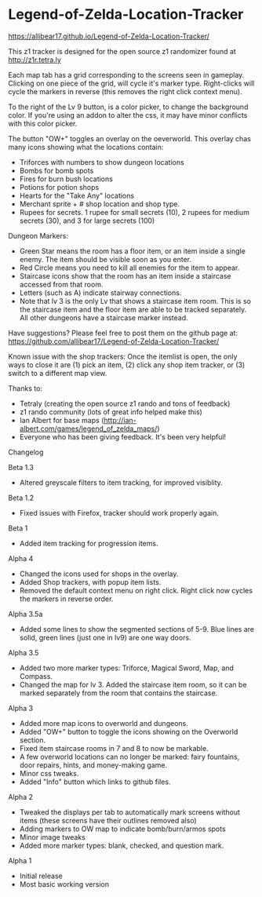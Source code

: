 # Legend-of-Zelda-Location-Tracker
https://allibear17.github.io/Legend-of-Zelda-Location-Tracker/

This z1 tracker is designed for the open source z1 randomizer
found at http://z1r.tetra.ly

Each map tab has a grid corresponding to the screens seen in gameplay.  
Clicking on one piece of the grid, will cycle it's marker type.
Right-clicks will cycle the markers in reverse (this removes the right
click context menu).

To the right of the Lv 9 button, is a color picker, to change 
the background color. If you're using an addon to alter the css, 
it may have minor conflicts with this color picker.

The button "OW+" toggles an overlay on the oeverworld.  This overlay
chas many icons showing what the locations contain:
- Triforces with numbers to show dungeon locations
- Bombs for bomb spots
- Fires for burn bush locations
- Potions for potion shops
- Hearts for the "Take Any" locations
- Merchant sprite + # shop location and shop type.
- Rupees for secrets.  1 rupee for small secrets (10), 2 rupees for
medium secrets (30), and 3 for large secrets (100)

Dungeon Markers:
- Green Star means the room has a floor item, or an item inside a single
enemy.  The item should be visible soon as you enter.
- Red Circle means you need to kill all enemies for the item to appear.
- Staircase icons show that the room has an item inside a staircase 
accessed from that room.
- Letters (such as A) indicate stairway connections.
- Note that lv 3 is the only Lv that shows a staircase item room.  This is
so the staircase item and the floor item are able to be tracked separately. 
All other dungeons have a staircase marker instead.

Have suggestions?  Please feel free to post them on the github page at:
https://github.com/allibear17/Legend-of-Zelda-Location-Tracker/

Known issue with the shop trackers:  Once the itemlist is open, the only ways
to close it are (1) pick an item, (2) click any shop item tracker, or 
(3) switch to a different map view.

Thanks to:

- Tetraly (creating the open source z1 rando and tons of feedback)
- z1 rando community (lots of great info helped make this)
- Ian Albert for base maps (http://ian-albert.com/games/legend_of_zelda_maps/)
- Everyone who has been giving feedback.  It's been very helpful!

Changelog

Beta 1.3
- Altered greyscale filters to item tracking, for improved visiblity.

Beta 1.2
- Fixed issues with Firefox, tracker should work properly again.

Beta 1
- Added item tracking for progression items.

Alpha 4
- Changed the icons used for shops in the overlay.
- Added Shop trackers, with popup item lists.
- Removed the default context menu on right click.  Right click now cycles
the markers in reverse order.

Alpha 3.5a
- Added some lines to show the segmented sections of 5-9.  Blue lines 
are solid, green lines (just one in lv9) are one way doors.

Alpha 3.5
- Added two more marker types: Triforce, Magical Sword, Map, and Compass.
- Changed the map for lv 3.  Added the staircase item room, so it can be 
	marked separately from the room that contains the staircase.

Alpha 3
- Added more map icons to overworld and dungeons.
- Added "OW+" button to toggle the icons showing on the Overworld section.
- Fixed item staircase rooms in 7 and 8 to now be markable.
- A few overworld locations can no longer be marked:  fairy fountains, 
door repairs, hints, and money-making game.
- Minor css tweaks.
- Added "Info" button which links to github files.

Alpha 2
- Tweaked the displays per tab to automatically mark screens without items (these
screens have their outlines removed also)
- Adding markers to OW map to indicate bomb/burn/armos spots
- Minor image tweaks
- Added more marker types: blank, checked, and question mark.

Alpha 1
- Initial release
- Most basic working version
